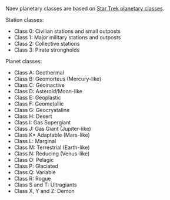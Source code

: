 Naev planetary classes are based on [Star Trek planetary classes](https://stexpanded.fandom.com/wiki/Planet_classifications).

Station classes:

* Class 0: Civilian stations and small outposts
* Class 1: Major military stations and outposts
* Class 2: Collective stations
* Class 3: Pirate strongholds

Planet classes:

* Class A: Geothermal
* Class B: Geomorteus (Mercury-like)
* Class C: Geoinactive
* Class D: Asteroid/Moon-like
* Class E: Geoplastic
* Class F: Geometallic
* Class G: Geocrystaline
* Class H: Desert
* Class I: Gas Supergiant
* Class J: Gas Giant (Jupiter-like)
* Class K* Adaptable (Mars-like)
* Class L: Marginal
* Class M: Terrestrial (Earth-like)
* Class N: Reducing (Venus-like)
* Class O: Pelagic
* Class P: Glaciated
* Class Q: Variable
* Class R: Rogue
* Class S and T: Ultragiants
* Class X, Y and Z: Demon